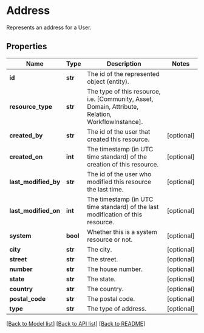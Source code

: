 # Address

Represents an address for a User.
## Properties
Name | Type | Description | Notes
------------ | ------------- | ------------- | -------------
**id** | **str** | The id of the represented object (entity). | 
**resource_type** | **str** | The type of this resource, i.e. [Community, Asset, Domain, Attribute, Relation, WorkflowInstance]. | 
**created_by** | **str** | The id of the user that created this resource. | [optional] 
**created_on** | **int** | The timestamp (in UTC time standard) of the creation of this resource. | [optional] 
**last_modified_by** | **str** | The id of the user who modified this resource the last time. | [optional] 
**last_modified_on** | **int** | The timestamp (in UTC time standard) of the last modification of this resource. | [optional] 
**system** | **bool** | Whether this is a system resource or not. | [optional] 
**city** | **str** | The city. | [optional] 
**street** | **str** | The street. | [optional] 
**number** | **str** | The house number. | [optional] 
**state** | **str** | The state. | [optional] 
**country** | **str** | The country. | [optional] 
**postal_code** | **str** | The postal code. | [optional] 
**type** | **str** | The type of address. | [optional] 

[[Back to Model list]](../README.md#documentation-for-models) [[Back to API list]](../README.md#documentation-for-api-endpoints) [[Back to README]](../README.md)


